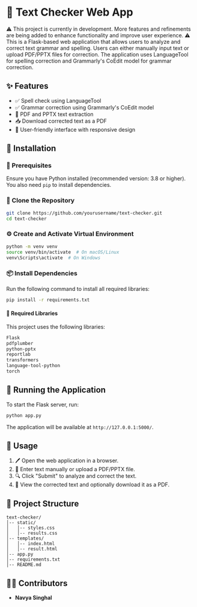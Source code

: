 # 📝 Text Checker Web App
⚠️ This project is currently in development. More features and refinements are being added to enhance functionality and improve user experience. ⚠️
This is a Flask-based web application that allows users to analyze and correct text grammar and spelling. Users can either manually input text or upload PDF/PPTX files for correction. The application uses LanguageTool for spelling correction and Grammarly's CoEdit model for grammar correction.

## ✨ Features
- ✅ Spell check using LanguageTool
- ✅ Grammar correction using Grammarly's CoEdit model
- 📄 PDF and PPTX text extraction
- 📥 Download corrected text as a PDF
- 🎨 User-friendly interface with responsive design

## 🔧 Installation

### 📌 Prerequisites
Ensure you have Python installed (recommended version: 3.8 or higher). You also need `pip` to install dependencies.

### 📂 Clone the Repository
```bash
git clone https://github.com/yourusername/text-checker.git
cd text-checker
```

### ⚙️ Create and Activate Virtual Environment
```bash
python -m venv venv
source venv/bin/activate  # On macOS/Linux
venv\Scripts\activate  # On Windows
```

### 📦 Install Dependencies
Run the following command to install all required libraries:
```bash
pip install -r requirements.txt
```

#### 📜 Required Libraries
This project uses the following libraries:
```txt
Flask
pdfplumber
python-pptx
reportlab
transformers
language-tool-python
torch
```

## 🚀 Running the Application
To start the Flask server, run:
```bash
python app.py
```
The application will be available at `http://127.0.0.1:5000/`.

## 🎯 Usage
1. 🖊️ Open the web application in a browser.
2. 📌 Enter text manually or upload a PDF/PPTX file.
3. 🔍 Click "Submit" to analyze and correct the text.
4. 📜 View the corrected text and optionally download it as a PDF.

## 📁 Project Structure
```
text-checker/
│-- static/
│   │-- styles.css
│   │-- results.css
│-- templates/
│   │-- index.html
│   │-- result.html
│-- app.py
│-- requirements.txt
│-- README.md
```

## 👩‍💻 Contributors
- **Navya Singhal**


